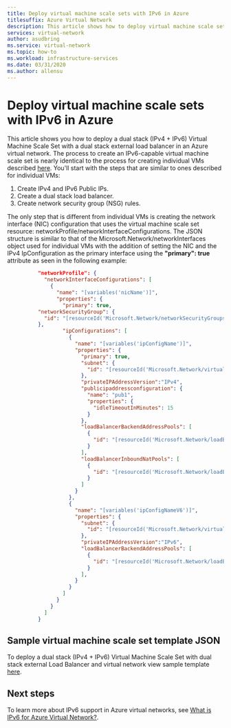 ```yaml
---
title: Deploy virtual machine scale sets with IPv6 in Azure
titlesuffix: Azure Virtual Network
description: This article shows how to deploy virtual machine scale sets with IPv6 in an Azure virtual network.
services: virtual-network
author: asudbring
ms.service: virtual-network
ms.topic: how-to
ms.workload: infrastructure-services
ms.date: 03/31/2020
ms.author: allensu
---
```


# Deploy virtual machine scale sets with IPv6 in Azure

This article shows you how to deploy a dual stack (IPv4 + IPv6) Virtual Machine Scale Set with a dual stack external load balancer in an Azure virtual network. The process to create an IPv6-capable virtual machine scale set is nearly identical to the process for creating individual VMs described [here](../../load-balancer/ipv6-configure-standard-load-balancer-template-json.md). You'll start with the steps that are similar to ones described for individual VMs:
1.    Create IPv4 and IPv6 Public IPs.
2.    Create a dual stack load balancer.  
3.    Create network security group (NSG) rules.  

The only step that is different from individual VMs is creating the network interface (NIC) configuration that uses the virtual machine scale set resource:  networkProfile/networkInterfaceConfigurations. The JSON structure is similar to that of the Microsoft.Network/networkInterfaces object used for individual VMs with the addition of setting the NIC and the IPv4 IpConfiguration as the primary interface using the **"primary": true**  attribute as seen in the following example:

```json
          "networkProfile": {
            "networkInterfaceConfigurations": [
              {
                "name": "[variables('nicName')]",
                "properties": {
                  "primary": true,
          "networkSecurityGroup": {
            "id": "[resourceId('Microsoft.Network/networkSecurityGroups','VmssNsg')]"
          },                  
                  "ipConfigurations": [
                    {
                      "name": "[variables('ipConfigName')]",
                      "properties": {
                        "primary": true,
                        "subnet": {
                          "id": "[resourceId('Microsoft.Network/virtualNetworks/subnets', 'MyvirtualNetwork','Mysubnet')]"
                        },
                        "privateIPAddressVersion":"IPv4",                       
                        "publicipaddressconfiguration": {
                          "name": "pub1",
                          "properties": {
                            "idleTimeoutInMinutes": 15
                          }
                        },
                        "loadBalancerBackendAddressPools": [
                          {
                            "id": "[resourceId('Microsoft.Network/loadBalancers/backendAddressPools', 'loadBalancer', 'bePool'))]"
                          }
                        ],
                        "loadBalancerInboundNatPools": [
                          {
                            "id": "[resourceId('Microsoft.Network/loadBalancers/inboundNatPools', 'loadBalancer', 'natPool')]"
                          }
                        ]
                      }
                    },
                    {
                      "name": "[variables('ipConfigNameV6')]",
                      "properties": {
                        "subnet": {
                          "id": "[resourceId('Microsoft.Network/virtualNetworks/subnets','MyvirtualNetwork','Mysubnet')]"
                        },
                        "privateIPAddressVersion":"IPv6",
                        "loadBalancerBackendAddressPools": [
                          {
                            "id": "[resourceId('Microsoft.Network/loadBalancers/backendAddressPools', 'loadBalancer','bePoolv6')]"
                          }
                        ],                        
                      }
                    }
                  ]
                }
              }
            ]
          }

```


## Sample virtual machine scale set template JSON

To deploy a dual stack (IPv4 + IPv6) Virtual Machine Scale Set with dual stack external Load Balancer and virtual network view sample template [here](https://azure.microsoft.com/resources/templates/ipv6-in-vnet-vmss/).
## Next steps

To learn more about IPv6 support in Azure virtual networks, see [What is IPv6 for Azure Virtual Network?](ipv6-overview.md).
